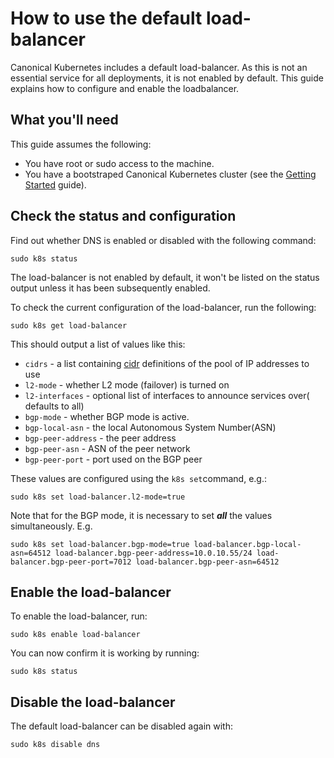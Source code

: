 # How to use the default load-balancer

Canonical Kubernetes includes a default load-balancer. As this is not an
essential service for all deployments, it is not enabled by default. This guide
explains how to configure and enable the loadbalancer.

## What you'll need

This guide assumes the following:

- You have root or sudo access to the machine.
- You have a bootstraped Canonical Kubernetes cluster (see the [Getting
  Started][getting-started-guide] guide).

## Check the status and configuration

Find out whether DNS is enabled or disabled with the following command:

```
sudo k8s status
```

The load-balancer is not enabled by default, it won't be listed on the status
output unless it has been subsequently enabled.

To check the current configuration of the load-balancer, run the following:

```
sudo k8s get load-balancer
```
This should output a list of values like this:


- `cidrs` - a list containing [cidr] definitions of the pool of IP addresses to use
- `l2-mode` - whether L2 mode (failover) is turned on
- `l2-interfaces`  - optional list of interfaces to announce services over( defaults to all)
- `bgp-mode` - whether BGP mode is active.
- `bgp-local-asn` - the local Autonomous System Number(ASN)
- `bgp-peer-address` - the peer address
- `bgp-peer-asn` - ASN of the peer network
- `bgp-peer-port` - port used on the BGP peer

These values are configured using the `k8s set`command, e.g.:

```
sudo k8s set load-balancer.l2-mode=true
```

Note that for the BGP mode, it is necessary to set ***all*** the values simultaneously. E.g.

```
sudo k8s set load-balancer.bgp-mode=true load-balancer.bgp-local-asn=64512 load-balancer.bgp-peer-address=10.0.10.55/24 load-balancer.bgp-peer-port=7012 load-balancer.bgp-peer-asn=64512
```

## Enable the load-balancer

To enable the load-balancer, run:

```
sudo k8s enable load-balancer
```

You can now confirm it is working by running:

```
sudo k8s status
```

## Disable the load-balancer

The default load-balancer can be disabled again with:

```
sudo k8s disable dns
```


<!-- LINKS -->

[cidr]: https://en.wikipedia.org/wiki/Classless_Inter-Domain_Routing
[getting-started-guide]: ../../../tutorial/getting-started
